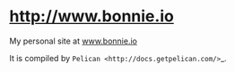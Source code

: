 http://www.bonnie.io
====================

My personal site at www.bonnie.io

It is compiled by `Pelican <http://docs.getpelican.com/>`_.